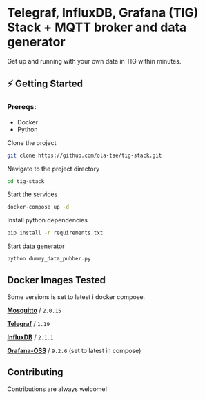 # Telegraf, InfluxDB, Grafana (TIG) Stack + MQTT broker and data generator

Get up and running with your own data in TIG within minutes.

## ⚡️ Getting Started

### Prereqs: 
* Docker 
* Python

Clone the project

```bash
git clone https://github.com/ola-tse/tig-stack.git
```

Navigate to the project directory

```bash
cd tig-stack
```

Start the services
```bash
docker-compose up -d
```

Install python dependencies 
```bash
pip install -r requirements.txt
```

Start data generator
```bash
python dummy_data_pubber.py
```


## Docker Images Tested
Some versions is set to latest i docker compose.

[**Mosquitto**]() / `2.0.15` 

[**Telegraf**](https://hub.docker.com/_/telegraf) / `1.19`

[**InfluxDB**](https://hub.docker.com/_/influxdb) / `2.1.1`

[**Grafana-OSS**](https://hub.docker.com/r/grafana/grafana-oss) / `9.2.6` (set to latest in compose)



## Contributing

Contributions are always welcome!

